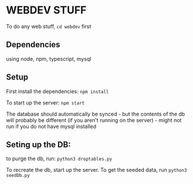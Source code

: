 # WEBDEV STUFF

To do any web stuff, `cd webdev` first

## Dependencies
using node, npm, typescript, mysql

## Setup
First install the dependencies:
`npm install`

To start up the server:
`npm start`

The database should automatically be synced - but the contents of the db will probably be different (if you aren't running on the server) - might not run if you do not have mysql installed 

## Seting up the DB:

to purge the db, run:
`python3 droptables.py`

To recreate the db, start up the server.
To get the seeded data, run 
`python3 seedDb.py`